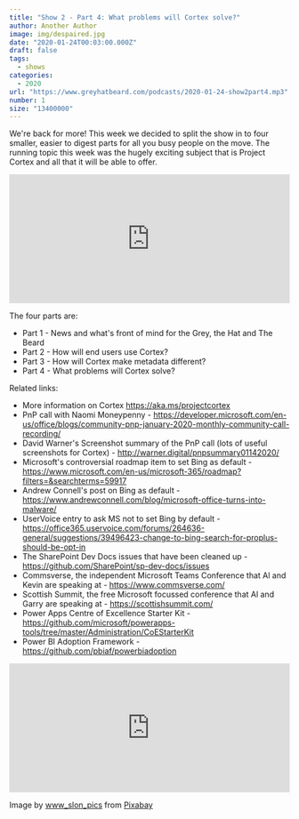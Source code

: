 ```yaml
---
title: "Show 2 - Part 4: What problems will Cortex solve?"
author: Another Author
image: img/despaired.jpg
date: "2020-01-24T00:03:00.000Z"
draft: false
tags: 
  - shows
categories:
  - 2020
url: "https://www.greyhatbeard.com/podcasts/2020-01-24-show2part4.mp3"
number: 1
size: "13400000"
---
```


We're back for more! This week we decided to split the show in to four smaller, easier to digest parts for all you busy people on the move. The running topic this week was the hugely exciting subject that is Project Cortex and all that it will be able to offer.

<iframe src="https://open.spotify.com/embed-podcast/episode/2J3v84ePUnqkJKmvuXmRKI" width="100%" height="232" frameborder="0" allowtransparency="true" allow="encrypted-media"></iframe>

The four parts are:

- Part 1 - News and what's front of mind for the Grey, the Hat and The Beard
- Part 2 - How will end users use Cortex?
- Part 3 - How will Cortex make metadata different?
- Part 4 - What problems will Cortex solve?

Related links:

- More information on Cortex https://aka.ms/projectcortex
- PnP call with Naomi Moneypenny - https://developer.microsoft.com/en-us/office/blogs/community-pnp-january-2020-monthly-community-call-recording/
- David Warner's Screenshot summary of the PnP call (lots of useful screenshots for Cortex) - http://warner.digital/pnpsummary01142020/
- Microsoft's controversial roadmap item to set Bing as default - https://www.microsoft.com/en-us/microsoft-365/roadmap?filters=&searchterms=59917
- Andrew Connell's post on Bing as default - https://www.andrewconnell.com/blog/microsoft-office-turns-into-malware/
- UserVoice entry to ask MS not to set Bing by default - https://office365.uservoice.com/forums/264636-general/suggestions/39496423-change-to-bing-search-for-proplus-should-be-opt-in
- The SharePoint Dev Docs issues that have been cleaned up - https://github.com/SharePoint/sp-dev-docs/issues
- Commsverse, the independent Microsoft Teams Conference that Al and Kevin are speaking at - https://www.commsverse.com/
- Scottish Summit, the free Microsoft focussed conference that Al and Garry are speaking at - https://scottishsummit.com/
- Power Apps Centre of Excellence Starter Kit - https://github.com/microsoft/powerapps-tools/tree/master/Administration/CoEStarterKit
- Power BI Adoption Framework - https://github.com/pbiaf/powerbiadoption

<iframe src="https://open.spotify.com/embed-podcast/episode/2J3v84ePUnqkJKmvuXmRKI" width="100%" height="232" frameborder="0" allowtransparency="true" allow="encrypted-media"></iframe>

Image by [www_slon_pics](https://pixabay.com/users/www_slon_pics-5203613/?utm_source=link-attribution&amp;utm_medium=referral&amp;utm_campaign=image&amp;utm_content=2261021) from [Pixabay](https://pixabay.com/?utm_source=link-attribution&amp;utm_medium=referral&amp;utm_campaign=image&amp;utm_content=2261021)
